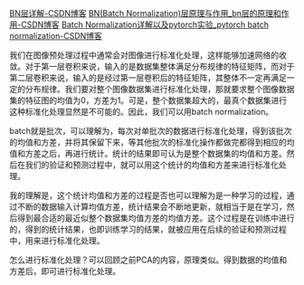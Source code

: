 [BN层详解-CSDN博客](https://blog.csdn.net/qq_38900441/article/details/106047525?spm=1001.2101.3001.6650.1&utm_medium=distribute.pc_relevant.none-task-blog-2%7Edefault%7ECTRLIST%7ECtr-1-106047525-blog-112853861.235%5Ev43%5Epc_blog_bottom_relevance_base5&depth_1-utm_source=distribute.pc_relevant.none-task-blog-2%7Edefault%7ECTRLIST%7ECtr-1-106047525-blog-112853861.235%5Ev43%5Epc_blog_bottom_relevance_base5&utm_relevant_index=2)
[BN(Batch Normalization)层原理与作用_bn层的原理和作用-CSDN博客](https://blog.csdn.net/chaipp0607/article/details/112853861)
[Batch Normalization详解以及pytorch实验_pytorch batch normalization-CSDN博客](https://blog.csdn.net/qq_37541097/article/details/104434557)

我们在图像预处理过程中通常会对图像进行标准化处理，这样能够加速网络的收敛。对于第一层卷积来说，输入的是数据集整体满足分布规律的特征矩阵，而对于第二层卷积来说，输入的是经过第一层卷积后的特征矩阵，其整体不一定再满足一定的分布规律。我们要对整个图像数据集进行标准化处理，那就要求整个图像数据集的特征图的均值为0，方差为1。可是，整个数据集超大的，最真个数据集进行这种标准化处理显然是不可能的。因此，我们可以用batch normalization。

batch就是批次，可以理解为，每次对单批次的数据进行标准化处理，得到该批次的均值和方差，并将其保留下来，等其他批次的标准化操作都做完都得到相应的均值和方差之后，再进行统计。统计的结果即可认为是整个数据集的均值和方差。然后在我们的验证和预测过程中，就可以用这个统计的均值和方差来进行标准化处理。

我的理解是，这个统计均值和方差的过程是否也可以理解为是一种学习的过程，通过不断的数据输入计算均值方差，统计结果会不断地更新，就相当于是在学习，然后得到最合适的最近似整个数据集均值方差的均值方差。这个过程是在训练中进行的，得到的统计结果，也即训练学习的结果，就被应用在后续的验证和预测过程中，用来进行标准化处理。

怎么进行标准化处理？可以回顾之前PCA的内容，原理类似。得到数据的均值和方差后，即可进行标准化处理。
